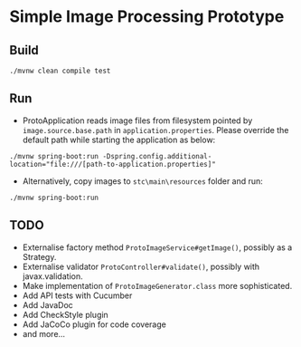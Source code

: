 # Simple Image Processing Prototype

## Build
`./mvnw clean compile test`

## Run
* ProtoApplication reads image files from filesystem pointed by `image.source.base.path` in `application.properties`. Please override the default path while starting the application as below:
```
./mvnw spring-boot:run -Dspring.config.additional-location="file:///[path-to-application.properties]"
```

* Alternatively, copy images to `stc\main\resources` folder and run:
```
./mvnw spring-boot:run
```

## TODO
* Externalise factory method `ProtoImageService#getImage()`, possibly as a Strategy.
* Externalise validator `ProtoController#validate()`, possibly with javax.validation.
* Make implementation of `ProtoImageGenerator.class` more sophisticated.
* Add API tests with Cucumber
* Add JavaDoc 
* Add CheckStyle plugin
* Add JaCoCo plugin for code coverage
* and more...

